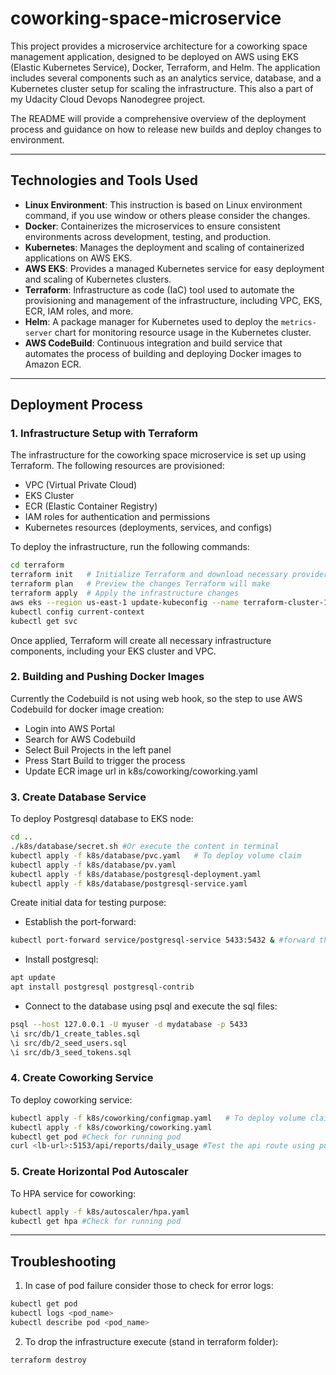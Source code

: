 # coworking-space-microservice

This project provides a microservice architecture for a coworking space management application, designed to be deployed on AWS using EKS (Elastic Kubernetes Service), Docker, Terraform, and Helm. The application includes several components such as an analytics service, database, and a Kubernetes cluster setup for scaling the infrastructure. This also a part of my Udacity Cloud Devops Nanodegree project.

The README will provide a comprehensive overview of the deployment process and guidance on how to release new builds and deploy changes to environment.

---
## Technologies and Tools Used

- **Linux Environment**: This instruction is based on Linux environment command, if you use window or others please consider the changes.
- **Docker**: Containerizes the microservices to ensure consistent environments across development, testing, and production.
- **Kubernetes**: Manages the deployment and scaling of containerized applications on AWS EKS.
- **AWS EKS**: Provides a managed Kubernetes service for easy deployment and scaling of Kubernetes clusters.
- **Terraform**: Infrastructure as code (IaC) tool used to automate the provisioning and management of the infrastructure, including VPC, EKS, ECR, IAM roles, and more.
- **Helm**: A package manager for Kubernetes used to deploy the `metrics-server` chart for monitoring resource usage in the Kubernetes cluster.
- **AWS CodeBuild**: Continuous integration and build service that automates the process of building and deploying Docker images to Amazon ECR.

---
## Deployment Process
### 1. **Infrastructure Setup with Terraform**
The infrastructure for the coworking space microservice is set up using Terraform. The following resources are provisioned:
- VPC (Virtual Private Cloud)
- EKS Cluster
- ECR (Elastic Container Registry)
- IAM roles for authentication and permissions
- Kubernetes resources (deployments, services, and configs)

To deploy the infrastructure, run the following commands:
```bash
cd terraform
terraform init   # Initialize Terraform and download necessary providers
terraform plan   # Preview the changes Terraform will make
terraform apply  # Apply the infrastructure changes
aws eks --region us-east-1 update-kubeconfig --name terraform-cluster-1 #Update EKS kubeconfig
kubectl config current-context 
kubectl get svc 
```
Once applied, Terraform will create all necessary infrastructure components, including your EKS cluster and VPC.

### 2. **Building and Pushing Docker Images**
Currently the Codebuild is not using web hook, so the step to use AWS Codebuild for docker image creation:
- Login into AWS Portal
- Search for AWS Codebuild 
- Select Buil Projects in the left panel
- Press Start Build to trigger the process
- Update ECR image url in k8s/coworking/coworking.yaml

### 3. **Create Database Service**
To deploy Postgresql database to EKS node:
```bash
cd ..
./k8s/database/secret.sh #Or execute the content in terminal
kubectl apply -f k8s/database/pvc.yaml   # To deploy volume claim
kubectl apply -f k8s/database/pv.yaml 
kubectl apply -f k8s/database/postgresql-deployment.yaml
kubectl apply -f k8s/database/postgresql-service.yaml
```
Create initial data for testing purpose:
- Establish the port-forward:
```bash
kubectl port-forward service/postgresql-service 5433:5432 & #forward the postgresql service to local port 5433
```
- Install postgresql:
```bash
apt update
apt install postgresql postgresql-contrib
```
- Connect to the database using psql and execute the sql files:
```bash
psql --host 127.0.0.1 -U myuser -d mydatabase -p 5433
\i src/db/1_create_tables.sql
\i src/db/2_seed_users.sql
\i src/db/3_seed_tokens.sql
```

### 4. **Create Coworking Service**
To deploy coworking service:
```bash
kubectl apply -f k8s/coworking/configmap.yaml   # To deploy volume claim
kubectl apply -f k8s/coworking/coworking.yaml 
kubectl get pod #Check for running pod
curl <lb-url>:5153/api/reports/daily_usage #Test the api route using public loadbalancer address
```


### 5. **Create Horizontal Pod Autoscaler**
To HPA service for coworking:
```bash
kubectl apply -f k8s/autoscaler/hpa.yaml
kubectl get hpa #Check for running pod
```

---
## Troubleshooting
1. In case of pod failure consider those to check for error logs:
```bash
kubectl get pod
kubectl logs <pod_name>
kubectl describe pod <pod_name>
```
2. To drop the infrastructure execute (stand in terraform folder):
```bash
terraform destroy
```